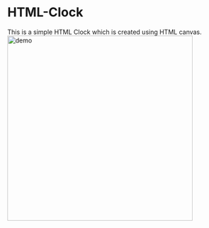# HTML-Clock
This is a simple HTML Clock which is created using HTML canvas.
<img width="418" alt="demo" src="https://user-images.githubusercontent.com/114301146/200129029-bc2a1d97-9a0a-4078-b449-0653437acefa.png">
